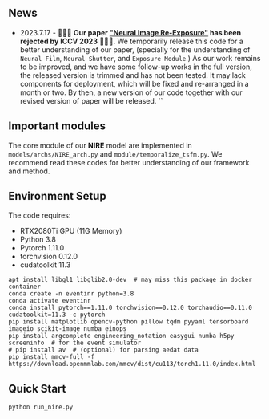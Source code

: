 ## News
- 2023.7.17 - 🤣🤣🤣 **Our paper ["Neural Image Re-Exposure"](https://arxiv.org/abs/2305.13593) has been rejected by ICCV 2023** 🤪🤪🤪. 
   We temporarily release this code for a better understanding of our paper, 
   (specially for the understanding of `Neural Film`, `Neural Shutter`, and `Exposure Module`.)
   As our work remains to be improved, and we have some 
   follow-up works in the full version, the released version is trimmed and has not been tested. 
   It may lack components for deployment, which will be fixed and re-arranged in a month or two.
   By then, a new version of our code together with our revised version of paper will be released.
``

## Important modules
The core module of our **NIRE** model are implemented in `models/archs/NIRE_arch.py` and `module/temporalize_tsfm.py`.
We recommend read these codes for better understanding of our framework and method.


## Environment Setup

The code requires:
- RTX2080Ti GPU (11G Memory)
- Python 3.8
- Pytorch 1.11.0
- torchvision 0.12.0
- cudatoolkit 11.3
  

```
apt install libgl1 libglib2.0-dev  # may miss this package in docker container 
conda create -n eventinr python=3.8
conda activate eventinr
conda install pytorch==1.11.0 torchvision==0.12.0 torchaudio==0.11.0 cudatoolkit=11.3 -c pytorch
pip install matplotlib opencv-python pillow tqdm pyyaml tensorboard imageio scikit-image numba einops
pip install argcomplete engineering_notation easygui numba h5py screeninfo  # for the event simulator
# pip install av  # (optional) for parsing aedat data
pip install mmcv-full -f https://download.openmmlab.com/mmcv/dist/cu113/torch1.11.0/index.html
```

## Quick Start

```
python run_nire.py
```